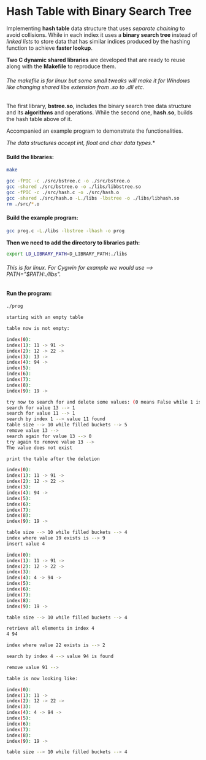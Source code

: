 # Hash Table with Binary Search Tree

Implementing **hash table** data structure that uses *separate chaining* to avoid collisions. While in each indiex it uses a **binary search tree** instead of *linked lists* to store data that has similar indices produced by the hashing function to achieve **faster lookup**.


**Two C dynamic shared libraries** are developed that are ready to reuse along with the **Makefile** to reproduce them.
###### The makefile is for linux but some small tweaks will make it for Windows like changing shared libs extension from .so to .dll etc.

The first library, **bstree.so**, includes the binary search tree data structure and its **algorithms** and operations. While the second one, **hash.so**, builds the hash table above of it.

Accompanied an example program to demonstrate the functionalities.

**The data structures accept int, float and char* data types.** 

#### Build the libraries:
```bash
make

gcc -fPIC -c ./src/bstree.c -o ./src/bstree.o
gcc -shared ./src/bstree.o -o ./libs/libbstree.so
gcc -fPIC -c ./src/hash.c -o ./src/hash.o
gcc -shared ./src/hash.o -L./libs -lbstree -o ./libs/libhash.so
rm ./src/*.o
```

#### Build the example program:
```bash
gcc prog.c -L./libs -lbstree -lhash -o prog
```

**Then we need to add the directory to libraries path:**
```bash
export LD_LIBRARY_PATH=D_LIBRARY_PATH:./libs  
```

###### This is for linux. For Cygwin for example we would use --> PATH="$PATH:./libs".

#### Run the program:
```bash
./prog

starting with an empty table

table now is not empty:

index(0):
index(1): 11 -> 91 ->
index(2): 12 -> 22 ->
index(3): 13 ->
index(4): 94 ->
index(5):
index(6):
index(7):
index(8):
index(9): 19 ->

try now to search for and delete some values: (0 means False while 1 is True)
search for value 13 --> 1
search for value 11 --> 1
search by index 1 --> value 11 found
table size --> 10 while filled buckets --> 5
remove value 13 -->
search again for value 13 --> 0
try again to remove value 13 -->
The value does not exist

print the table after the deletion

index(0):
index(1): 11 -> 91 ->
index(2): 12 -> 22 ->
index(3):
index(4): 94 ->
index(5):
index(6):
index(7):
index(8):
index(9): 19 ->

table size --> 10 while filled buckets --> 4
index where value 19 exists is --> 9
insert value 4

index(0):
index(1): 11 -> 91 ->
index(2): 12 -> 22 ->
index(3):
index(4): 4 -> 94 ->
index(5):
index(6):
index(7):
index(8):
index(9): 19 ->

table size --> 10 while filled buckets --> 4

retrieve all elements in index 4
4 94

index where value 22 exists is --> 2

search by index 4 --> value 94 is found

remove value 91 -->

table is now looking like:

index(0):
index(1): 11 ->
index(2): 12 -> 22 ->
index(3):
index(4): 4 -> 94 ->
index(5):
index(6):
index(7):
index(8):
index(9): 19 ->

table size --> 10 while filled buckets --> 4
```